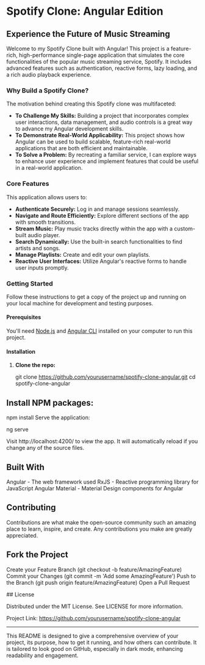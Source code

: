 # Spotify Clone: Angular Edition
## Experience the Future of Music Streaming

Welcome to my Spotify Clone built with Angular! This project is a feature-rich, high-performance single-page application that simulates the core functionalities of the popular music streaming service, Spotify. It includes advanced features such as authentication, reactive forms, lazy loading, and a rich audio playback experience.

### Why Build a Spotify Clone?

The motivation behind creating this Spotify clone was multifaceted:

- **To Challenge My Skills:** Building a project that incorporates complex user interactions, data management, and audio controls is a great way to advance my Angular development skills.
- **To Demonstrate Real-World Applicability:** This project shows how Angular can be used to build scalable, feature-rich real-world applications that are both efficient and maintainable.
- **To Solve a Problem:** By recreating a familiar service, I can explore ways to enhance user experience and implement features that could be useful in a real-world application.

### Core Features

This application allows users to:

- **Authenticate Securely:** Log in and manage sessions seamlessly.
- **Navigate and Route Efficiently:** Explore different sections of the app with smooth transitions.
- **Stream Music:** Play music tracks directly within the app with a custom-built audio player.
- **Search Dynamically:** Use the built-in search functionalities to find artists and songs.
- **Manage Playlists:** Create and edit your own playlists.
- **Reactive User Interfaces:** Utilize Angular's reactive forms to handle user inputs promptly.

### Getting Started

Follow these instructions to get a copy of the project up and running on your local machine for development and testing purposes.

#### Prerequisites

You'll need [Node.js](https://nodejs.org/en/) and [Angular CLI](https://cli.angular.io/) installed on your computer to run this project. 

#### Installation

1. **Clone the repo:**

   git clone https://github.com/yourusername/spotify-clone-angular.git
   cd spotify-clone-angular

 ## Install NPM packages:
 
npm install
Serve the application:

ng serve

Visit http://localhost:4200/ to view the app. It will automatically reload if you change any of the source files.

## Built With

Angular - The web framework used
RxJS - Reactive programming library for JavaScript
Angular Material - Material Design components for Angular

## Contributing

Contributions are what make the open-source community such an amazing place to learn, inspire, and create. Any contributions you make are greatly appreciated.

## Fork the Project

Create your Feature Branch (git checkout -b feature/AmazingFeature)
Commit your Changes (git commit -m 'Add some AmazingFeature')
Push to the Branch (git push origin feature/AmazingFeature)
Open a Pull Request

## License

Distributed under the MIT License. See LICENSE for more information.


Project Link: https://github.com/yourusername/spotify-clone-angular

---

This README is designed to give a comprehensive overview of your project, its purpose, how to get it running, and how others can contribute. It is tailored to look good on GitHub, especially in dark mode, enhancing readability and engagement.
